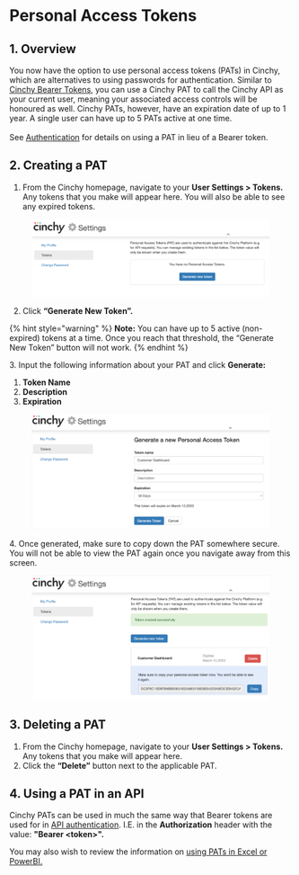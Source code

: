 # Personal Access Tokens

## 1. Overview

You now have the option to use personal access tokens (PATs) in Cinchy, which are alternatives to using passwords for authentication. Similar to [Cinchy Bearer Tokens](https://platform.docs.cinchy.com/api-guide/api-overview/api-authentication#post-bearer-token-request), you can use a Cinchy PAT to call the Cinchy API as your current user, meaning your associated access controls will be honoured as well. Cinchy PATs, however, have an expiration date of up to 1 year. A single user can have up to 5 PATs active at one time.\
\
See [Authentication](../../../api-guide/api-overview/api-authentication.md) for details on using a PAT in lieu of a Bearer token.

## 2. Creating a PAT

1. From the Cinchy homepage, navigate to your **User Settings > Tokens.** Any tokens that you make will appear here. You will also be able to see any expired tokens.

<figure><img src="../../../.gitbook/assets/image (717).png" alt=""><figcaption></figcaption></figure>

2. Click **“Generate New Token”.**

{% hint style="warning" %}
**Note:** You can have up to 5 active (non-expired) tokens at a time. Once you reach that threshold, the “Generate New Token” button will not work.
{% endhint %}

3\. Input the following information about your PAT and click **Generate:**

1. **Token Name**
2. **Description**
3. **Expiration**

<figure><img src="../../../.gitbook/assets/image (297).png" alt=""><figcaption></figcaption></figure>

4\. Once generated, make sure to copy down the PAT somewhere secure. You will not be able to view the PAT again once you navigate away from this screen.

<figure><img src="../../../.gitbook/assets/image (426).png" alt=""><figcaption></figcaption></figure>

## 3. Deleting a PAT

1. From the Cinchy homepage, navigate to your **User Settings > Tokens.** Any tokens that you make will appear here.
2. Click the **“Delete”** button next to the applicable PAT.

## 4. Using a PAT in an API

Cinchy PATs can be used in much the same way that Bearer tokens are used for in [API authentication](../../../api-guide/api-overview/api-authentication.md). I.E. in the **Authorization** header with the value: **"Bearer \<token>".**

You may also wish to review the information on [using PATs in Excel or PowerBI.](../../builder-guides/integration-guides.md)
